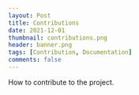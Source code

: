 ```yaml
---
layout: Post
title: Contributions
date: 2021-12-01
thumbnail: contributions.png
header: banner.png
tags: [Contribution, Documentation]
comments: false
---
```

How to contribute to the project.
